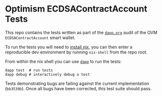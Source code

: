 # Optimism ECDSAContractAccount Tests

This repo contains the tests written as part of the [`dapp.org`](https://dapp.org.uk) audit of the
OVM `ECDSAContractAccount` smart wallet.

To run the tests you will need to [install nix](https://nixos.org/download.html), you can then enter
a reproducible dev environment by running `nix-shell` from the repo root.

From within the nix shell you can use
[`dapp`](https://github.com/dapphub/dapptools/tree/master/src/dapp) to run the tests:

```
dapp test  # run tests
dapp debug # interactively debug a test
```

Tests demonstrating bugs are failing against the current implementation (`bb3539b`).
Once all bugs have been corrected, this test suite should pass.
